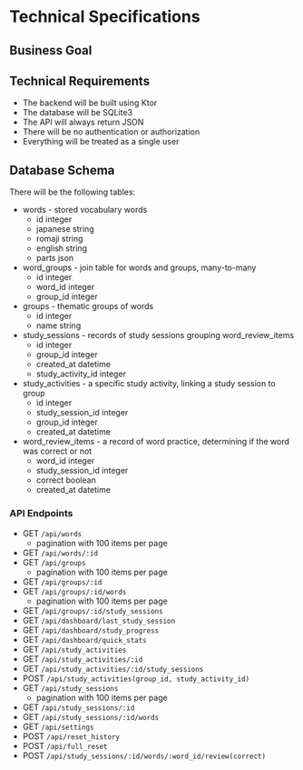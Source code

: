 # Technical Specifications
## Business Goal
## Technical Requirements
- The backend will be built using Ktor
- The database will be SQLite3
- The API will always return JSON
- There will be no authentication or authorization
- Everything will be treated as a single user
## Database Schema
There will be the following tables:
- words - stored vocabulary words
    - id integer
    - japanese string
    - romaji string
    - english string
    - parts json
- word_groups - join table for words and groups, many-to-many
    - id integer
    - word_id integer
    - group_id integer
- groups - thematic groups of words
    - id integer
    - name string
- study_sessions - records of study sessions grouping word_review_items
    - id integer
    - group_id integer
    - created_at datetime
    - study_activity_id integer
- study_activities - a specific study activity, linking a study session to group
    - id integer
    - study_session_id integer
    - group_id integer
    - created_at datetime
- word_review_items - a record of word practice, determining if the word was correct or not
    - word_id integer
    - study_session_id integer
    - correct boolean
    - created_at datetime

### API Endpoints
- GET `/api/words`
    - pagination with 100 items per page
- GET `/api/words/:id`
- GET `/api/groups`
    - pagination with 100 items per page
- GET `/api/groups/:id`
- GET `/api/groups/:id/words`
    - pagination with 100 items per page
- GET `/api/groups/:id/study_sessions`
- GET `/api/dashboard/last_study_session`
- GET `/api/dashboard/study_progress`
- GET `/api/dashboard/quick_stats`
- GET `/api/study_activities`
- GET `/api/study_activities/:id`
- GET `/api/study_activities/:id/study_sessions`
- POST `/api/study_activities(group_id, study_activity_id)`
- GET `/api/study_sessions`
    - pagination with 100 items per page
- GET `/api/study_sessions/:id`
- GET `/api/study_sessions/:id/words`
- GET `/api/settings`
- POST `/api/reset_history`
- POST `/api/full_reset`
- POST `/api/study_sessions/:id/words/:word_id/review(correct)`